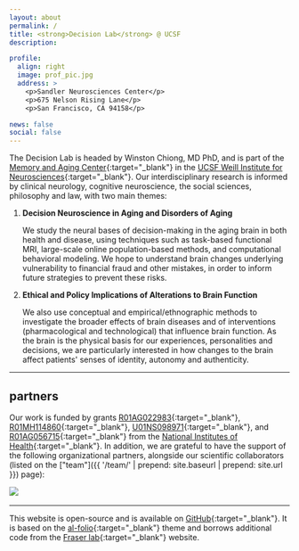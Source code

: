 ```yaml
---
layout: about
permalink: /
title: <strong>Decision Lab</strong> @ UCSF
description: 

profile: 
  align: right
  image: prof_pic.jpg
  address: > 
    <p>Sandler Neurosciences Center</p>
    <p>675 Nelson Rising Lane</p>
    <p>San Francisco, CA 94158</p>

news: false
social: false
---
```

The Decision Lab is headed by Winston Chiong, MD PhD, and is part of the [Memory and Aging Center](http://memory.ucsf.edu){:target="\_blank"} in the [UCSF Weill Institute for Neurosciences](http://weill.ucsf.edu){:target="\_blank"}. Our interdisciplinary research is informed by clinical neurology, cognitive neuroscience, the social sciences, philosophy and law, with two main themes:

1. **Decision Neuroscience in Aging and Disorders of Aging**

   We study the neural bases of decision-making in the aging brain in both health and disease, using techniques such as task-based functional MRI, large-scale online population-based methods, and computational behavioral modeling. We hope to understand brain changes underlying vulnerability to financial fraud and other mistakes, in order to inform future strategies to prevent these risks.

2. **Ethical and Policy Implications of Alterations to Brain Function**

   We also use conceptual and empirical/ethnographic methods to investigate the broader effects of brain diseases and of interventions (pharmacological and technological) that influence brain function. As the brain is the physical basis for our experiences, personalities and decisions, we are particularly interested in how changes to the brain affect patients' senses of identity, autonomy and authenticity.

---

## partners

Our work is funded by grants [R01AG022983](https://projectreporter.nih.gov/project_info_description.cfm?aid=9460967&icde=40045081&ddparam=&ddvalue=&ddsub=&cr=1&csb=default&cs=ASC&pball=){:target="\_blank"}, 
[R01MH114860](https://projectreporter.nih.gov/project_info_description.cfm?aid=9564973&icde=40045083&ddparam=&ddvalue=&ddsub=&cr=1&csb=default&cs=ASC&pball=){:target="\_blank"}, [U01NS098971](https://projectreporter.nih.gov/project_info_description.cfm?aid=9356341&icde=40045087&ddparam=&ddvalue=&ddsub=&cr=3&csb=default&cs=ASC&pball=){:target="\_blank"}, and [R01AG056715](https://projectreporter.nih.gov/project_info_description.cfm?aid=9368243&icde=40045089&ddparam=&ddvalue=&ddsub=&cr=6&csb=default&cs=ASC&pball=){:target="\_blank"} from the [National Institutes of Health](http://www.nih.gov){:target="\_blank"}. In addition, we are grateful to have the support of the following 
organizational partners, alongside our scientific collaborators (listed on the ["team"]({{ '/team/' | prepend: site.baseurl | prepend: site.url }}) page):

<div class="img_row">
    <img class="col one left" src="{{ site.baseurl }}/assets/img/ucconsortium.jpg"/>
    <img class="col one left" src="{{ site.baseurl }}/assets/img/gbhi.jpg" alt="" title="example image"/>
    <img class="col one left" src="{{ site.baseurl }}/assets/img/3.jpg" alt="" title="example image"/>
</div>

---

This website is open-source and is available on [GitHub](https://github.com/winstonchiong/winstonchiong.github.io){:target="\_blank"}. It is based on the [al-folio](https://github.com/alshedivat/al-folio){:target="\_blank"} theme and borrows additional code from the [Fraser lab](http://fraserlab.com){:target="\_blank"} website.


